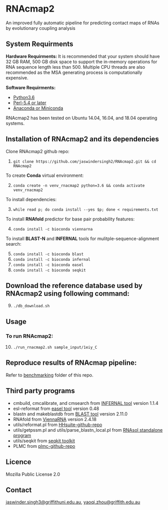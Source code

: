 # RNAcmap2
An improved fully automatic pipeline for predicting contact maps of RNAs by evolutionary coupling analysis

## System Requirments

**Hardware Requirments:**
It is recommended that your system should have 32 GB RAM, 500 GB disk space to support the in-memory operations for RNA sequence length less than 500. Multiple CPU threads are also recommended as the MSA generating process is computationally expensive.

**Software Requirments:**
* [Python3.6](https://docs.python-guide.org/starting/install3/linux/)
* [Perl-5.4 or later](https://www.perl.org/get.html)
* [Anaconda or Miniconda](https://docs.conda.io/projects/conda/en/latest/user-guide/install/linux.html)

RNAcmap2 has been tested on Ubuntu 14.04, 16.04, and 18.04 operating systems.

## Installation of RNAcmap2 and its dependencies

Clone RNAcmap2 github repo:

1. `git clone https://github.com/jaswindersingh2/RNAcmap2.git && cd RNAcmap2`

To create **Conda** virtual environment:

2. `conda create -n venv_rnacmap2 python=3.6 && conda activate venv_rnacmap2`

To install dependencies:

3. `while read p; do conda install --yes $p; done < requirements.txt`

To install **RNAfold** predictor for base pair probability features:

4. `conda install -c bioconda viennarna`

To install **BLAST-N** and **INFERNAL** tools for mulitple-sequence-alignment search:

5. `conda install -c bioconda blast`
6. `conda install -c bioconda infernal`
7. `conda install -c bioconda easel`
8. `conda install -c bioconda seqkit`


## Download the reference database used by RNAcmap2 using following command:

9. `./db_download.sh`


## Usage


### To run RNAcmap2:

10. `./run_rnacmap2.sh sample_input/1eiy_C`

## Reproduce results of RNAcmap pipeline:

Refer to [benchmarking](https://github.com/jaswindersingh2/RNAcmap2/tree/main/benchmarking) folder of this repo.

## Third party programs

* cmbuild, cmcalibrate, and cmsearch from [INFERNAL tool](http://eddylab.org/infernal) version 1.1.4
* esl-reformat from [easel tool](https://anaconda.org/bioconda/easel) version 0.48
* blastn and makeblastdb from [BLAST tool](https://anaconda.org/bioconda/blast) version 2.11.0
* RNAfold from [ViennaRNA](https://anaconda.org/bioconda/viennarna) version 2.4.18
* utils/reformat.pl from [HHsuite-github-repo](https://github.com/soedinglab/hh-suite/tree/master/scripts)
* utils/getpssm.pl and utils/parse\_blastn\_local.pl from [RNAsol standalone program](https://yanglab.nankai.edu.cn/RNAsol/)
* utils/seqkit from [seqkit toolkit](https://bioinf.shenwei.me/seqkit/)
* PLMC from [plmc-github-repo](https://github.com/debbiemarkslab/plmc)

Licence
-----
Mozilla Public License 2.0


Contact
-----
jaswinder.singh3@griffithuni.edu.au, yaoqi.zhou@griffith.edu.au

